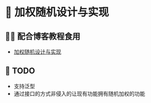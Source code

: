 # 🌌 加权随机设计与实现

## 🏄🏻 配合博客教程食用
- [加权随机设计与实现](https://gongguowei.com/2023/02/16/%E5%8A%A0%E6%9D%83%E9%9A%8F%E6%9C%BA%E8%AE%BE%E8%AE%A1%E4%B8%8E%E5%AE%9E%E7%8E%B0.html/)

## 🚧 TODO
- 支持泛型
- 通过接口的方式非侵入的让现有功能拥有随机加权的功能
